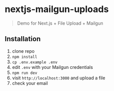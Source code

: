 # nextjs-mailgun-uploads
> Demo for Next.js + File Upload + Mailgun

## Installation
1. clone repo
2. `npm install`
3. `cp .env.example .env`
4. edit `.env` with your Mailgun credentials
5. `npm run dev`
6. visit `http://localhost:3000` and upload a file
7. check your email